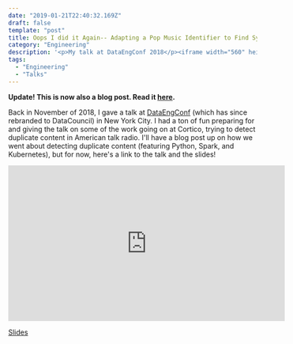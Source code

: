 ```yaml
---
date: "2019-01-21T22:40:32.169Z"
draft: false
template: "post"
title: Oops I did it Again-- Adapting a Pop Music Identifier to Find Syndicated Content in Talk Radio
category: "Engineering"
description: '<p>My talk at DataEngConf 2018</p><iframe width="560" height="315" src="https://www.youtube.com/embed/A8S-vw8i5Z4" frameborder="0" allow="accelerometer; autoplay; encrypted-media; gyroscope; picture-in-picture" allowfullscreen></iframe>'
tags:
  - "Engineering"
  - "Talks"
---
```

**Update! This is now also a blog post. Read it [here](https://medium.com/cortico/detecting-duplicate-content-in-american-talk-radio-6370a544da5b).**

Back in November of 2018, I gave a talk at [DataEngConf](https://www.datacouncil.ai) (which has since rebranded to DataCouncil) in New York City. I had a ton of fun preparing for and giving the talk on some of the work going on at Cortico, trying to detect duplicate content in American talk radio. I'll have a blog post up on how we went about detecting duplicate content (featuring Python, Spark, and Kubernetes), but for now, here's a link to the talk and the slides!



<iframe width="560" height="315" src="https://www.youtube.com/embed/A8S-vw8i5Z4" frameborder="0" allow="accelerometer; autoplay; encrypted-media; gyroscope; picture-in-picture" allowfullscreen></iframe>

[Slides](https://www.datacouncil.ai/speaker/oops-i-did-it-again-adapting-a-pop-music-identifier-to-find-syndicated-content-in-talk-radio?hsLang=en)
